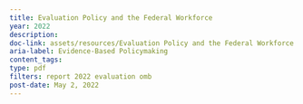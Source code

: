 ```yaml
---
title: Evaluation Policy and the Federal Workforce
year: 2022
description: 
doc-link: assets/resources/Evaluation Policy and the Federal Workforce.pdf
aria-label: Evidence-Based Policymaking
content_tags:
type: pdf
filters: report 2022 evaluation omb
post-date: May 2, 2022
---
```

